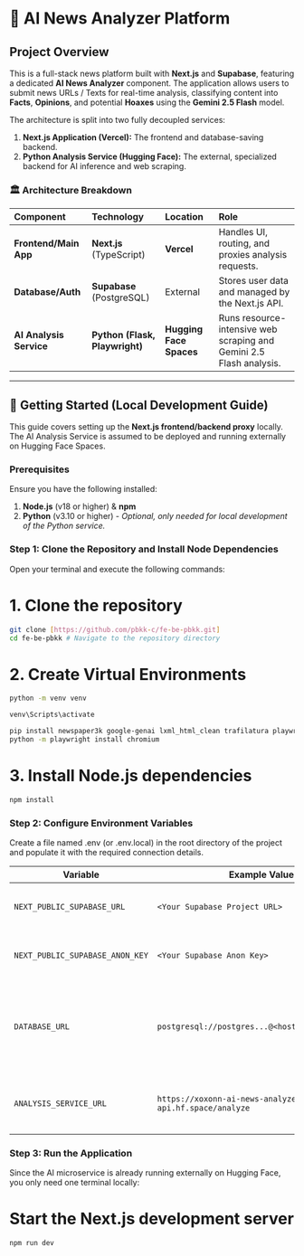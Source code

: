 # 📰 AI News Analyzer Platform

## Project Overview

This is a full-stack news platform built with **Next.js** and **Supabase**, featuring a dedicated **AI News Analyzer** component. The application allows users to submit news URLs / Texts for real-time analysis, classifying content into **Facts**, **Opinions**, and potential **Hoaxes** using the **Gemini 2.5 Flash** model.

The architecture is split into two fully decoupled services:

1.  **Next.js Application (Vercel):** The frontend and database-saving backend.
2.  **Python Analysis Service (Hugging Face):** The external, specialized backend for AI inference and web scraping.

### 🏛️ Architecture Breakdown

| Component | Technology | Location | Role |
| :--- | :--- | :--- | :--- |
| **Frontend/Main App** | **Next.js** (TypeScript) | **Vercel** | Handles UI, routing, and proxies analysis requests. |
| **Database/Auth** | **Supabase** (PostgreSQL) | External | Stores user data and managed by the Next.js API. |
| **AI Analysis Service** | **Python (Flask, Playwright)** | **Hugging Face Spaces** | Runs resource-intensive web scraping and Gemini 2.5 Flash analysis. |

---

## 🚀 Getting Started (Local Development Guide)

This guide covers setting up the **Next.js frontend/backend proxy** locally. The AI Analysis Service is assumed to be deployed and running externally on Hugging Face Spaces.

### Prerequisites

Ensure you have the following installed:

1.  **Node.js** (v18 or higher) & **npm**
2.  **Python** (v3.10 or higher) - *Optional, only needed for local development of the Python service.*

### Step 1: Clone the Repository and Install Node Dependencies

Open your terminal and execute the following commands:


# 1. Clone the repository
```bash
git clone [https://github.com/pbkk-c/fe-be-pbkk.git]
cd fe-be-pbkk # Navigate to the repository directory
```

# 2. Create Virtual Environments
```bash
python -m venv venv

venv\Scripts\activate

pip install newspaper3k google-genai lxml_html_clean trafilatura playwright nest_asyncio python-dotenv flask
python -m playwright install chromium
```

# 3. Install Node.js dependencies
```bash
npm install
```

### Step 2: Configure Environment Variables
Create a file named .env (or .env.local) in the root directory of the project and populate it with the required connection details.

| Variable | Example Value | Notes |
|-----------|----------------|-------|
| `NEXT_PUBLIC_SUPABASE_URL` | `<Your Supabase Project URL>` | [Client] Public URL for client-side authentication. |
| `NEXT_PUBLIC_SUPABASE_ANON_KEY` | `<Your Supabase Anon Key>` | [Client] Public key for client-side authentication. |
| `DATABASE_URL` | `postgresql://postgres...@<host>:6543/postgres` | [Server] Prisma connection string. Must use the port 6543 connection pooler. |
| `ANALYSIS_SERVICE_URL` | `https://xoxonn-ai-news-analyzer-api.hf.space/analyze` | [Server] The live, public URL of our Hugging Face API. |


### Step 3: Run the Application
Since the AI microservice is already running externally on Hugging Face, you only need one terminal locally:

# Start the Next.js development server
```bash
npm run dev
```
